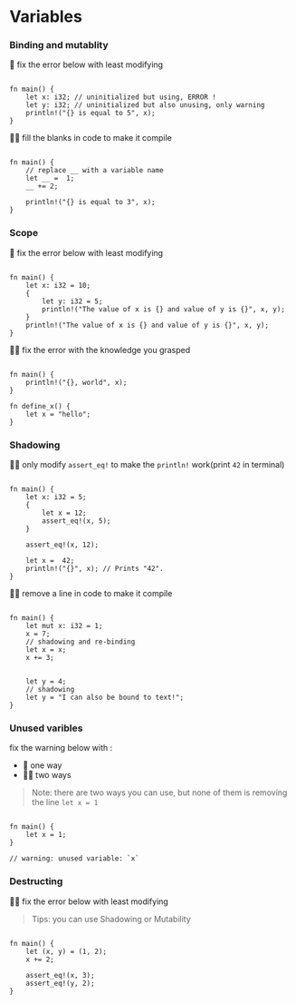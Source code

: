 # Variables

### Binding and mutablity
🌟 fix the error below with least modifying
```rust,editable

fn main() {
    let x: i32; // uninitialized but using, ERROR !
    let y: i32; // uninitialized but also unusing, only warning
    println!("{} is equal to 5", x); 
}
```

🌟🌟 fill the blanks in code to make it compile
```rust,editable

fn main() {
    // replace __ with a variable name
    let __ =  1;
    __ += 2; 
    
    println!("{} is equal to 3", x); 
}
```

### Scope
🌟 fix the error below with least modifying
```rust,editable

fn main() {
    let x: i32 = 10;
    {
        let y: i32 = 5;
        println!("The value of x is {} and value of y is {}", x, y);
    }
    println!("The value of x is {} and value of y is {}", x, y); 
}
```

🌟🌟 fix the error with the knowledge you grasped
```rust,editable

fn main() {
    println!("{}, world", x); 
}

fn define_x() {
    let x = "hello";
}
```

### Shadowing
🌟🌟 only modify `assert_eq!` to make the `println!` work(print `42` in terminal)

```rust,editable

fn main() {
    let x: i32 = 5;
    {
        let x = 12;
        assert_eq!(x, 5);
    }

    assert_eq!(x, 12);

    let x =  42;
    println!("{}", x); // Prints "42".
}
```

🌟🌟 remove a line in code to make it compile
```rust,editable

fn main() {
    let mut x: i32 = 1;
    x = 7;
    // shadowing and re-binding
    let x = x; 
    x += 3;


    let y = 4;
    // shadowing
    let y = "I can also be bound to text!"; 
}
```

### Unused varibles
fix the warning below with :

- 🌟  one way
- 🌟🌟  two ways

> Note: there are two ways you can use, but none of them is removing the line `let x = 1` 

```rust,editable

fn main() {
    let x = 1; 
}

// warning: unused variable: `x`
```

### Destructing
🌟🌟 fix the error below with least modifying

> Tips: you can use Shadowing or Mutability

```rust,editable

fn main() {
    let (x, y) = (1, 2);
    x += 2;

    assert_eq!(x, 3);
    assert_eq!(y, 2);
}
```
